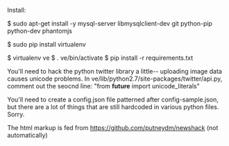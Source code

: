 Install:

$ sudo apt-get install -y mysql-server libmysqlclient-dev git python-pip python-dev phantomjs

$ sudo pip install virtualenv

$ virtualenv ve
$ . ve/bin/activate
$ pip install -r requirements.txt

You'll need to hack the python twitter library a little-- uploading image data causes unicode problems.
In ve/lib/python2.7/site-packages/twitter/api.py, comment out the seocnd line: "from __future__ import unicode_literals"

You'll need to create a config.json file patterned after config-sample.json, but there are a lot of things that are still hardcoded in various python files. Sorry.

The html markup is fed from https://github.com/putneydm/newshack (not automatically)
